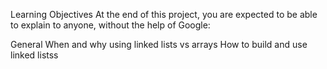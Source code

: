 Learning Objectives At the end of this project, you are expected to be able to explain to anyone, without the help of Google:

General When and why using linked lists vs arrays How to build and use linked listss
